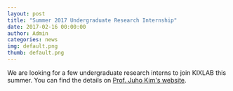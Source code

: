 ```yaml
---
layout: post
title: "Summer 2017 Undergraduate Research Internship"
date: 2017-02-16 00:00:00
author: Admin
categories: news
img: default.png
thumb: default.png
---
```


We are looking for a few undergraduate research interns to join KIXLAB this summer. You can find the details on [Prof. Juho Kim's website](https://juhokim.com/2017-summer-internship-call.html).